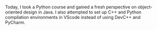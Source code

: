 Today, I took a Python course and gained a fresh perspective on object-oriented design in Java. I also attempted to set up C++ and Python compilation environments in VScode instead of using DevC++ and PyCharm.
